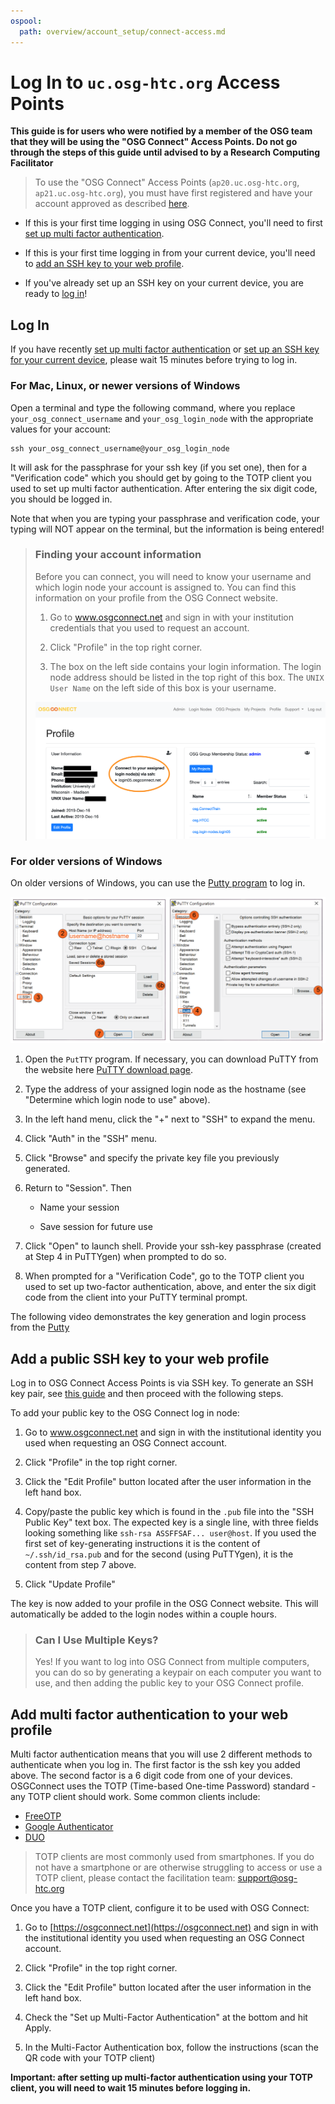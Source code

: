 ```yaml
---
ospool:
  path: overview/account_setup/connect-access.md
---
```


# Log In to `uc.osg-htc.org` Access Points

**This guide is for users who were notified by a member of the OSG team that they 
will be using the "OSG Connect" Access Points. Do not go through the steps of this 
guide until advised to by a Research Computing Facilitator**

> To use the "OSG Connect" Access Points (`ap20.uc.osg-htc.org`, 
> `ap21.uc.osg-htc.org`), you must have first registered and have your account approved
> as described [here](../registration-and-login).

* If this is your first time logging in using OSG Connect, you'll need to first [set up multi factor authentication](#add-multi-factor-authentication-to-your-web-profile).

* If this is your first time logging in from your current device, 
you'll need to [add an SSH key to your web profile](#add-a-public-ssh-key-to-your-web-profile).

* If you've already set up an SSH key on your current device, you are ready to [log in](#log-in)!

## Log In

If you have recently [set up multi factor authentication](#add-multi-factor-authentication-to-your-web-profile)
or [set up an SSH key for your current device](#add-a-public-ssh-key-to-your-web-profile), 
please wait 15 minutes before trying to log in.

### For Mac, Linux, or newer versions of Windows

Open a terminal and type the following command, where you replace `your_osg_connect_username` and `your_osg_login_node`
with the appropriate values for your account: 

    ssh your_osg_connect_username@your_osg_login_node

It will ask for the passphrase for your ssh key (if you set one), then for 
a "Verification code" which you should get by going to the TOTP client you 
used to set up multi factor authentication. After entering the six digit 
code, you should be logged in. 

Note that when you are typing your passphrase and verification code, your typing will 
NOT appear on the terminal, but the information is being entered! 

> ### Finding your account information
> 
> Before you can connect, you will need to know your username and which login node your account is assigned to. 
> You can find this information on your profile from the OSG Connect website.
> 
> 1. Go to www.osgconnect.net and sign in with your institution credentials that you used to request an account. 
> 
> 2. Click "Profile" in the top right corner.
> 
> 3. The box on the left side contains your login information. 
>    The login node address should be listed in the top right of this box.
>    The `UNIX User Name` on the left side of this box is your username.
> 
> ![Identify Login Node](/images/find_osgconnect_login_node.png "OSG Connect Profile")
> 

### For older versions of Windows

On older versions of Windows, you can use the [Putty program](https://www.chiark.greenend.org.uk/~sgtatham/putty/latest.html) to log in. 

<img src="/images/putty-screenshots.png" alt="PuTTY Intructions Screenshot">

1. Open the `PutTTY` program. If necessary, you can download PuTTY from the website here [PuTTY download page](https://www.chiark.greenend.org.uk/~sgtatham/putty/latest.html).

2. Type the address of your assigned login node as the hostname (see "Determine which login node to use" above).

3. In the left hand menu, click the "+" next to "SSH" to expand the menu.

4. Click "Auth" in the "SSH" menu.

5. Click "Browse" and specify the private key file you previously generated.

6. Return to "Session". Then   

   * Name your session 

   * Save session for future use    

7. Click "Open" to launch shell. Provide your ssh-key passphrase (created at Step 4 in PuTTYgen) when prompted to do so.

8. When prompted for a "Verification Code", go to the TOTP client you used to set up 
two-factor authentication, above, and enter the six digit code from the client into 
your PuTTY terminal prompt. 

The following video demonstrates the key generation and login process from the [Putty](https://www.youtube.com/watch?v=zk1uo1nA2HA&t=210s&ab_channel=OSG) 

## Add a public SSH key to your web profile

Log in to OSG Connect Access Points is via SSH key. To generate an SSH key pair, 
see [this guide](../generate-add-sshkey) and then proceed with the following steps. 

To add your public key to the OSG Connect log in node: 

1. Go to www.osgconnect.net and sign in with the institutional identity you used when requesting an OSG Connect account. 

2. Click "Profile" in the top right corner.

3. Click the "Edit Profile" button located after the user information in the left hand box.

4. Copy/paste the public key which is found in the `.pub` file into the "SSH Public Key" text box. 
The expected key is a single line, with three fields looking something like 
`ssh-rsa ASSFFSAF... user@host`. If you used the first set of key-generating 
instructions it is the content of `~/.ssh/id_rsa.pub` and for the second (using 
PuTTYgen), it is the content from step 7 above.

6. Click "Update Profile"

The key is now added to your profile in the OSG Connect website. This will automatically
be added to the login nodes within a couple hours.

> ### Can I Use Multiple Keys?
> Yes! If you want to log into OSG Connect from multiple computers, you can do so by generating
> a keypair on each computer you want to use, and then adding the public key to your OSG 
> Connect profile. 

## Add multi factor authentication to your web profile

Multi factor authentication means that you will use 2 different methods to authenticate
when you log in. The first factor is the ssh key you added above. The second factor
is a 6 digit code from one of your devices. OSGConnect uses the TOTP
(Time-based One-time Password) standard - any TOTP client should work. Some common
clients include:

  * [FreeOTP](https://freeotp.github.io/)
  * [Google Authenticator](https://en.wikipedia.org/wiki/Google_Authenticator)
  * [DUO](https://duo.com/product/multi-factor-authentication-mfa/authentication-methods/tokens-and-passcodes)

> TOTP clients are most commonly used from smartphones. If you do not have 
> a smartphone or are otherwise struggling to access or use a TOTP client, 
> please contact the facilitation team: support@osg-htc.org

Once you have a TOTP client, configure it to be used with OSG Connect: 

1. Go to [https://osgconnect.net](https://osgconnect.net) and sign in with the institutional identity you used when requesting an OSG Connect account. 

2. Click "Profile" in the top right corner.

3. Click the "Edit Profile" button located after the user information in the left hand box.

4. Check the "Set up Multi-Factor Authentication" at the bottom and hit Apply.

5. In the Multi-Factor Authentication box, follow the instructions (scan the QR code with your TOTP client)

**Important: after setting up multi-factor authentication using your TOTP client, you will 
need to wait 15 minutes before logging in.**


